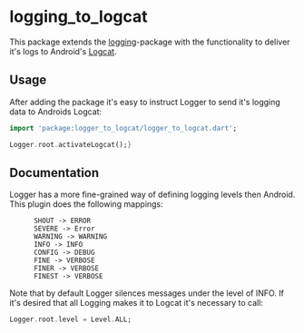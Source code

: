 # logging_to_logcat

This package extends the [logging](https://pub.dev/packages/logging)-package with the functionality
to deliver it's logs to Android's [Logcat](https://developer.android.com/studio/debug/am-logcat).

## Usage

After adding the package it's easy to instruct Logger to send it's logging data to Androids Logcat:

```dart
import 'package:logger_to_logcat/logger_to_logcat.dart';

Logger.root.activateLogcat();}
```

## Documentation
Logger has a more fine-grained way of defining logging levels then Android. This plugin does the
following mappings:

          SHOUT -> ERROR
          SEVERE -> Error
          WARNING -> WARNING
          INFO -> INFO
          CONFIG -> DEBUG
          FINE -> VERBOSE
          FINER -> VERBOSE
          FINEST -> VERBOSE

Note that by default Logger silences messages under the level of INFO. If it's desired that all
Logging makes it to Logcat it's necessary to call:

```dart
Logger.root.level = Level.ALL;
```

